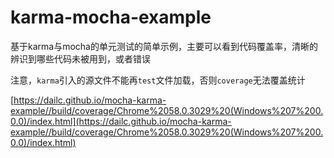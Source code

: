 # karma-mocha-example

基于karma与mocha的单元测试的简单示例，主要可以看到代码覆盖率，清晰的辨识到哪些代码未被用到，或者错误

注意，`karma`引入的源文件不能再`test`文件加载，否则`coverage`无法覆盖统计

[https://dailc.github.io/mocha-karma-example//build/coverage/Chrome%2058.0.3029%20(Windows%207%200.0.0)/index.html](https://dailc.github.io/mocha-karma-example//build/coverage/Chrome%2058.0.3029%20(Windows%207%200.0.0)/index.html)
